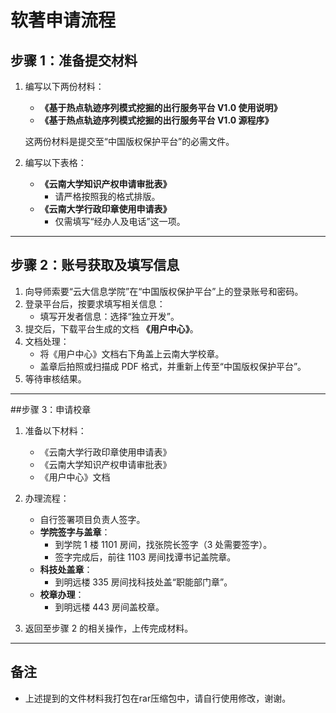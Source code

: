 # 软著申请流程

## 步骤 1：准备提交材料
1. 编写以下两份材料：
   - **《基于热点轨迹序列模式挖掘的出行服务平台 V1.0 使用说明》**
   - **《基于热点轨迹序列模式挖掘的出行服务平台 V1.0 源程序》**
   
   这两份材料是提交至“中国版权保护平台”的必需文件。

2. 编写以下表格：
   - **《云南大学知识产权申请审批表》**
     - 请严格按照我的格式排版。
   - **《云南大学行政印章使用申请表》**
     - 仅需填写“经办人及电话”这一项。

---

## 步骤 2：账号获取及填写信息
1. 向导师索要“云大信息学院”在“中国版权保护平台”上的登录账号和密码。
2. 登录平台后，按要求填写相关信息：
   - 填写开发者信息：选择“独立开发”。
3. 提交后，下载平台生成的文档 **《用户中心》**。
4. 文档处理：
   - 将《用户中心》文档右下角盖上云南大学校章。
   - 盖章后拍照或扫描成 PDF 格式，并重新上传至“中国版权保护平台”。
5. 等待审核结果。

---

##步骤 3：申请校章
1. 准备以下材料：
   - 《云南大学行政印章使用申请表》
   - 《云南大学知识产权申请审批表》
   - 《用户中心》文档

2. 办理流程：
   - 自行签署项目负责人签字。
   - **学院签字与盖章**：
     - 到学院 1 楼 1101 房间，找张院长签字（3 处需要签字）。
     - 签字完成后，前往 1103 房间找谭书记盖院章。
   - **科技处盖章**：
     - 到明远楼 335 房间找科技处盖“职能部门章”。
   - **校章办理**：
     - 到明远楼 443 房间盖校章。

3. 返回至步骤 2 的相关操作，上传完成材料。

---

## 备注
- 上述提到的文件材料我打包在rar压缩包中，请自行使用修改，谢谢。

